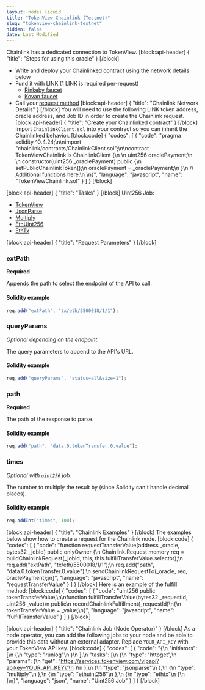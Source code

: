```yaml
---
layout: nodes.liquid
title: "TokenView Chainlink (Testnet)"
slug: "tokenview-chainlink-testnet"
hidden: false
date: Last Modified
---
```

Chainlink has a dedicated connection to TokenView.
[block:api-header]
{
  "title": "Steps for using this oracle"
}
[/block]
- Write and deploy your [Chainlinked](doc:create-a-chainlinked-project)  contract using the network details below
- Fund it with LINK (1 LINK is required per-request)
  - <a href="https://rinkeby.chain.link/" target="_blank">Rinkeby faucet</a>
  - <a href="https://kovan.chain.link/" target="_blank">Kovan faucet</a>
- Call your [request method](#section-chainlink-examples) 
[block:api-header]
{
  "title": "Chainlink Network Details"
}
[/block]
You will need to use the following LINK token address, oracle address, and Job ID in order to create the Chainlink request.
[block:api-header]
{
  "title": "Create your Chainlinked contract"
}
[/block]
Import `ChainlinkClient.sol` into your contract so you can inherit the Chainlinked behavior.
[block:code]
{
  "codes": [
    {
      "code": "pragma solidity ^0.4.24;\n\nimport \"chainlink/contracts/ChainlinkClient.sol\";\n\ncontract TokenViewChainlink is ChainlinkClient {\n  \n  uint256 oraclePayment;\n  \n  constructor(uint256 _oraclePayment) public {\n    setPublicChainlinkToken();\n    oraclePayment = _oraclePayment;\n  }\n  // Additional functions here:\n  \n}",
      "language": "javascript",
      "name": "TokenViewChainlink.sol"
    }
  ]
}
[/block]

[block:api-header]
{
  "title": "Tasks"
}
[/block]
Uint256 Job:
- [TokenView](doc:adapters#section-httpget)
- [JsonParse](doc:adapters#section-jsonparse)
- [Multiply](doc:adapters#section-multiply)
- [EthUint256](doc:adapters#section-ethuint256)
- [EthTx](doc:adapters#section-ethtx)

[block:api-header]
{
  "title": "Request Parameters"
}
[/block]
### extPath

**Required**

Appends the path to select the endpoint of the API to call.

#### Solidity example

```javascript
req.add("extPath", "tx/eth/5500018/1/1");
```

### queryParams

_Optional depending on the endpoint._

The query parameters to append to the API's URL.

#### Solidity example

```javascript
req.add("queryParams", "status=all&size=1");
```

### path

**Required**

The path of the response to parse.

#### Solidity example

```javascript
req.add("path", "data.0.tokenTransfer.0.value");
```

### times

_Optional with `uint256` job._

The number to multiply the result by (since Solidity can't handle decimal places).

#### Solidity example

```javascript
req.addInt("times", 100);
```
[block:api-header]
{
  "title": "Chainlink Examples"
}
[/block]
The examples below show how to create a request for the Chainlink node. 
[block:code]
{
  "codes": [
    {
      "code": "function requestTransferValue(address _oracle, bytes32 _jobId) public onlyOwner {\n  Chainlink.Request memory req = buildChainlinkRequest(_jobId, this, this.fulfillTransferValue.selector);\n  req.add(\"extPath\", \"tx/eth/5500018/1/1\");\n  req.add(\"path\", \"data.0.tokenTransfer.0.value\");\n  sendChainlinkRequestTo(_oracle, req, oraclePayment);\n}",
      "language": "javascript",
      "name": "requestTransferValue"
    }
  ]
}
[/block]
Here is an example of the fulfill method:
[block:code]
{
  "codes": [
    {
      "code": "uint256 public tokenTransferValue;\n\nfunction fulfillTransferValue(bytes32 _requestId, uint256 _value)\n  public\n  recordChainlinkFulfillment(_requestId)\n{\n  tokenTransferValue = _value;\n}",
      "language": "javascript",
      "name": "fulfillTransferValue"
    }
  ]
}
[/block]

[block:api-header]
{
  "title": "Chainlink Job (Node Operator)"
}
[/block]
As a node operator, you can add the following jobs to your node and be able to provide this data without an external adapter. Replace `YOUR_API_KEY` with your TokenView API key.
[block:code]
{
  "codes": [
    {
      "code": "{\n  \"initiators\": [\n    {\n      \"type\": \"runlog\"\n    }\n  ],\n  \"tasks\": [\n    {\n      \"type\": \"httpget\",\n      \"params\": {\n        \"get\": \"https://services.tokenview.com/vipapi?apikey=YOUR_API_KEY\"\n      }\n    },\n    {\n      \"type\": \"jsonparse\"\n    },\n    {\n      \"type\": \"multiply\"\n    },\n    {\n      \"type\": \"ethuint256\"\n    },\n    {\n      \"type\": \"ethtx\"\n    }\n  ]\n}",
      "language": "json",
      "name": "Uint256 Job"
    }
  ]
}
[/block]